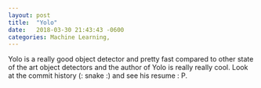 ```yaml
---
layout: post
title:  "Yolo"
date:   2018-03-30 21:43:43 -0600
categories: Machine Learning,
---
```


Yolo is a really good object detector and pretty fast compared to other state of the art object detectors and
the author of Yolo is really really cool. Look at the commit history (: snake :) and see his resume : P.